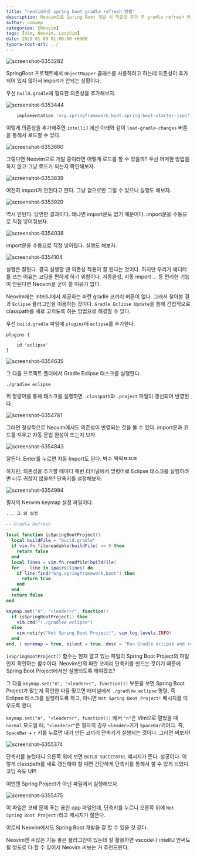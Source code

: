 ```yaml
---
title: "neovim으로 spring boot gradle refresh 방법"
description: Neovim으로 Spring Boot 개발 시 의존성 추가 후 gradle refresh 하는 방법
author: uomaep
categories: [Neovim]
tags: [Vim, Neovim, LazyVim]
date: 2025-01-09 01:00:00 +0900
typora-root-url: ../
---
```


![screenshot-6353282](/assets/images/posts_img/2025-01-09-neovim-gradle-refresh/screenshot-6353282.png)

SpringBoot 프로젝트에서 `ObjectMapper` 클래스를 사용하려고 하는데 의존성이 추가되어 있지 않아서 import가 안되는 상황이다.

우선 `build.gradle`에 필요한 의존성을 추가해보자.

![screenshot-6353444](/assets/images/posts_img/2025-01-09-neovim-gradle-refresh/screenshot-6353444.png)

```build.gradle
	implementation 'org.springframework.boot:spring-boot-starter-json'
```

이렇게 의존성을 추가해주면 `intelliJ` 에선 아래와 같이 `load-gradle-changes` 버튼을 통해서 로드할 수 있다.

 ![screenshot-6353660](/assets/images/posts_img/2025-01-09-neovim-gradle-refresh/screenshot-6353660.png)

그렇다면 Neovim으로 개발 중이라면 어떻게 로드를 할 수 있을까? 우선 어떠한 방법을 하지 않고 그냥 로드가 되는지 확인해보자.

![screenshot-6353839](/assets/images/posts_img/2025-01-09-neovim-gradle-refresh/screenshot-6353839.png)

여전히 import가 안된다고 한다. 그냥 겉으로만 그럴 수 있으니 실행도 해보자.

![screenshot-6353929](/assets/images/posts_img/2025-01-09-neovim-gradle-refresh/screenshot-6353929.png)

역시 안된다. 당연한 결과이다. 왜냐면 import문도 없기 때문이다. import문을 수동으로 직접 넣어줘보자.

![screenshot-6354038](/assets/images/posts_img/2025-01-09-neovim-gradle-refresh/screenshot-6354038.png)

import문을 수동으로 직접 넣어줬다. 실행도 해보자.

![screenshot-6354104](/assets/images/posts_img/2025-01-09-neovim-gradle-refresh/screenshot-6354104.png)

실행은 잘된다. 결국 실행할 땐 의존성 적용이 잘 된다는 것이다. 하지만 우리가 에디터를 쓰는 이유는 코딩을 편하게 하기 위함이다. 자동완성, 자동 import ... 등 편리한 기능이 안된다면 Neovim을 굳이 쓸 이유가 없다.

Neovim에는 intelliJ에서 제공하는 파란 gradle 코끼리 버튼이 없다. 그래서 찾아본 결과 `Eclipse` 플러그인을 이용하는 것이다. `Gradle Eclipse Update`을 통해 간접적으로 classpath를 새로 고치도록 하는 방법으로 해결할 수 있다.

우선 `build.gradle` 파일에 `plugins`에 `eclipse`를 추가한다.

``` 
plugins {
	...
	id 'eclipse'
}
```

![screenshot-6354635](/assets/images/posts_img/2025-01-09-neovim-gradle-refresh/screenshot-6354635.png)

그 다음 프로젝트 폴더에서 Gradle Eclipse 태스크를 실행한다.

```shell
./gradlew eclipse
```

위 명령어를 통해 태스크를 실행하면 `.classpath`와 `.project` 파일이 갱신되어 반영된다.

![screenshot-6354781](/assets/images/posts_img/2025-01-09-neovim-gradle-refresh/screenshot-6354781.png)

그러면 정상적으로 Neovim에서도 의존성이 반영되는 것을 볼 수 있다. import문과 코드를 지우고 자동 문법 완성이 뜨는지 보자.

![screenshot-6354843](/assets/images/posts_img/2025-01-09-neovim-gradle-refresh/screenshot-6354843.png)

잘뜬다. Enter를 누르면 자동 Import도 된다. 박수 짝짝ㅉㅉㅉ



하지만, 의존성을 추가할 때마다 매번 터미널에서 명령어로 Eclipse 태스크를 실행하려면 너무 귀찮지 않을까? 단축키를 설정해보자.

![screenshot-6354994](/assets/images/posts_img/2025-01-09-neovim-gradle-refresh/screenshot-6354994.png)

필자의 Neovim keymap 설정 파일이다.

```lua
... 그 외 설정

-- Gradle Refresh
--
local function isSpringBootProject()
  local buildFile = "build.gradle"
  if vim.fn.filereadable(buildFile) == 0 then
    return false
  end
  local lines = vim.fn.readfile(buildFile)
  for _, line in ipairs(lines) do
    if line:find("org.springframework.boot") then
      return true
    end
  end
  return false
end

keymap.set("n", "<leader>r", function()
  if isSpringBootProject() then
    vim.cmd("!./gradlew eclipse")
  else
    vim.notify("Not Spring Boot Project!", vim.log.levels.INFO)
  end
end, { noremap = true, silent = true, desc = "Run Gradle eclipse and restart LSP if Spring Boot project" })
```

`isSpringBootProject()` 함수는 현재 열고 있는 파일이 Spring Boot Project의 파일인지 확인하는 함수이다.  Neovim만의 파란 코끼리 단축키를 만드는 것이기 때문에 Spring Boot Project에서만 실행되도록 해야겠죠?

그 다음 `keymap.set("n", "<leader>r", function())` 부분을 보면 Spring Boot Project가 맞는지 확인한 다음 맞으면 터미널에서 `./gradlew eclipse` 명령, 즉 Eclipse 태스크를 실행하도록 하고, 아니면  `Not Spring Boot Project!` 메시지를 띄우도록 했다.

`keymap.set("n", "<leader>r", function())` 에서 `"n"`은 Vim으로 열었을 때 `normal` 모드일 때, `"<leader>r"`은 필자의 경우 `<leader>`키가 `SpaceBar`키이다. 즉, `SpaceBar` + `r` 키를 누르면 내가 만든 코끼리 단축키가 실행되는 것이다. 그러면 써보자!

![screenshot-6355374](/assets/images/posts_img/2025-01-09-neovim-gradle-refresh/screenshot-6355374.png)

단축키를 눌렀더니 오른쪽 위에 보면 `BUILD SUCCESSFUL` 메시지가 뜬다. 성공이다. 이렇게 classpath를 새로 갱신해야 할 때면 간단하게 단축키를 통해서 할 수 있게 되었다. 코딩 속도 UP!

이번엔 Spring Project가 아닌 파일에서 실행해보자.

![screenshot-6355475](/assets/images/posts_img/2025-01-09-neovim-gradle-refresh/screenshot-6355475.png)

이 파일은 코테 문제 푸는 용인 cpp 파일인데, 단축키를 누르니 오른쪽 위에 `Not Spring Boot Project!`라고 메시지가 잘뜬다.

이로써 Neovim에서도 Spring Boot 개발을 잘 할 수 있을 것 같다. 

Neovim엔 수많은 기능 좋은 플러그인이 있는데 잘 활용하면 vscode나 intelliJ 안써도될 정도로 다 할 수 있어서 Neovim 써보는 거 추천드린다.